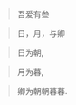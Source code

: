 <!-- _coverpage.md 

# Docsify使用指南 

> 💪Docsify使用指南，使用Typora+Docsify打造最强、最轻量级的个人&团队文档。

 简单、轻便 (压缩后 ~21kB)
- 无需生成 html 文件
- 众多主题

[开始使用 Let Go](/README.md)

-->

> 吾爱有叁

> 日，月，与卿

> 日为朝,

> 月为暮,

> 卿为朝朝暮暮.